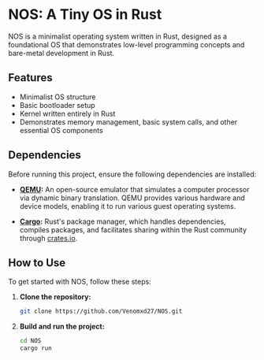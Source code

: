 # NOS: A Tiny OS in Rust

NOS is a minimalist operating system written in Rust, designed as a foundational OS that demonstrates low-level programming concepts and bare-metal development in Rust.

## Features

- Minimalist OS structure
- Basic bootloader setup
- Kernel written entirely in Rust
- Demonstrates memory management, basic system calls, and other essential OS components

## Dependencies

Before running this project, ensure the following dependencies are installed:

- **[QEMU](https://www.qemu.org/):** An open-source emulator that simulates a computer processor via dynamic binary translation. QEMU provides various hardware and device models, enabling it to run various guest operating systems.
  
- **[Cargo](https://doc.rust-lang.org/cargo/):** Rust's package manager, which handles dependencies, compiles packages, and facilitates sharing within the Rust community through [crates.io](https://crates.io/).

## How to Use

To get started with NOS, follow these steps:

1. **Clone the repository:**
   ```bash
   git clone https://github.com/Venomxd27/NOS.git
   ```
2. **Build and run the project:**
   ```bash
   cd NOS
   cargo run
   ```
